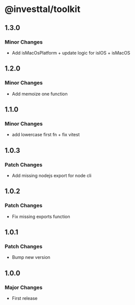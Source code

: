 # @investtal/toolkit

## 1.3.0

### Minor Changes

- Add isMacOsPlatform + update logic for isIOS + isMacOS

## 1.2.0

### Minor Changes

- Add memoize one function

## 1.1.0

### Minor Changes

- add lowercase first fn + fix vitest

## 1.0.3

### Patch Changes

- Add missing nodejs export for node cli

## 1.0.2

### Patch Changes

- Fix missing exports function

## 1.0.1

### Patch Changes

- Bump new version

## 1.0.0

### Major Changes

- First release

